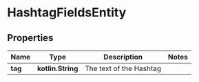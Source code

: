 
# HashtagFieldsEntity

## Properties
Name | Type | Description | Notes
------------ | ------------- | ------------- | -------------
**tag** | **kotlin.String** | The text of the Hashtag | 



